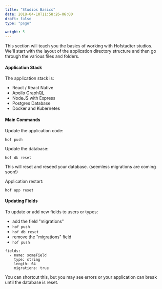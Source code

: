 ```yaml
---
title: "Studios Basics"
date: 2018-04-10T11:58:26-06:00
draft: false
type: "page"

weight: 5
---
```


This section will teach you the basics of
working with Hofstadter studios.
We'll start with the layout of the
application directory structure
and then go through the various files and folders.


#### Application Stack

The application stack is:

- React / React Native
- Apollo GraphQL
- NodeJS with Express
- Postgres Database
- Docker and Kubernetes


#### Main Commands

Update the application code:

```
hof push
```

Update the database:

```
hof db reset
```

This will reset and reseed your database.
(seemless migrations are coming soon!)

Application restart:

```
hof app reset
```

#### Updating Fields

To update or add new fields to users or types:

- add the field "migrations"
- `hof push`
- `hof db reset`
- remove the "migrations" field
- `hof push`

```
fields:
  - name: someField
    type: string
    length: 64
    migrations: true
```

You can shortcut this, but you may see errors
or your application can break until the database is reset.


